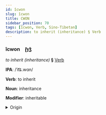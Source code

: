 ```yaml
---
id: îcwon
slug: îcwon
title: CWON
sidebar_position: 70
tags: [îcwon, Verb, Sino-Tibetan]
description: to inherit (inheritance) § Verb
---
```


### îcwon&emsp;<span kind="abugida">ɽ̄ɟʒ̃</span>

*to inherit (inheritance)* **§** [Verb](../../tags/Verb)

**IPA**: /ˈit͡ɕ.wɑn/

**Verb**: to inherit

**Noun**: inheritance

**Modifier**: inheritable

<details>
    <summary>Origin</summary>
    Mandarin 遺傳 yíchuán /ji.ʈʂʰwan/<br/>
    <em>Sino-Tibetan Language Family</em>
</details>